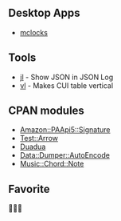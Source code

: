 ## Desktop Apps

* [mclocks](https://github.com/bayashi/mclocks "Multiple timezones clock")

## Tools

* [jl](https://metacpan.org/pod/distribution/App-jl/script/jl "Show JSON in JSON Log") - Show JSON in JSON Log
* [vl](https://metacpan.org/pod/distribution/App-vl/script/vl "Makes CUI table vertical") - Makes CUI table vertical

## CPAN modules

* [Amazon::PAApi5::Signature](https://metacpan.org/pod/Amazon::PAApi5::Signature "Amazon Product Advertising API(PA-API) 5.0 Helper")
* [Test::Arrow](https://metacpan.org/pod/Test::Arrow "Object-Oriented testing library")
* [Duadua](https://metacpan.org/pod/Duadua "Detect User-Agent, do up again!")
* [Data::Dumper::AutoEncode](https://metacpan.org/pod/Data::Dumper::AutoEncode "Dump with recursive encoding")
* [Music::Chord::Note](https://metacpan.org/pod/Music::Chord::Note "get Chord Tone List from Chord Name")

## Favorite

🍜🍛🍺

